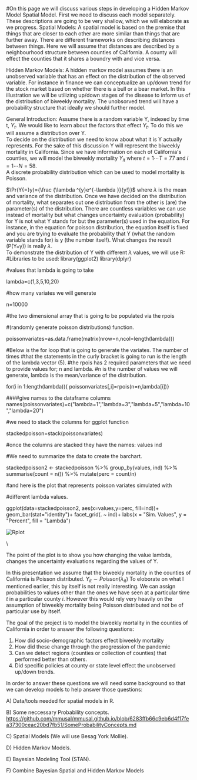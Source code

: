 #On this page we will discuss various steps in developing a Hidden Markov Model Spatial Model. 
First we need to discuss each model separately. These descriptions are going to be very shallow, which we will elaborate as we progress. 
Spatial Models:
A spatial model is based on the premise that things that are closer to each other are more similar than things that are further away. There are different frameworks on describing distances between things. Here we will assume that distances are described by a neighbourhood structure between counties of California. A county will effect the counties that it shares a boundry with and vice versa.   

Hidden Markov Models:
A hidden markov model assumes there is an unobserved variable that has an effect on the distribution of the observed variable. For instance in finance we can conceptualize an up/down trend for the stock market based on whether there is a bull or a bear market. In this illustration we will be utilizing up/down stages of the disease to inform us of the distribution of biweekly mortality. The unobsorved trend will have a probability structure that ideally we should further model. 

General Introduction:
Assume there is a random variable Y, indexed by time t, $Y_{t}$. We would like to learn about the factors that effect $Y_{t}$. To do this we will assume a distribution over Y.  
To decide on the distribution we need to know about what it is Y actually represents. 
For the sake of this discussion Y will represent the biweekly mortality in California. 
Since we have information on each of California's counties, we will model the biweekly mortality $Y_{it}$ where $t=1 \cdots T=77$ and $i=1 \cdots N=58$.  
A discrete probability distribution which can be used to model mortality is Poisson. 

 $\Pr(Y{=}y)={\frac {\lambda ^{y}e^{-\lambda }}{y!}}$ where $\lambda$ is the mean and variance of the distribution. 
Once we have decided on the distribution of mortality, what separates out one distribution from the other is (are) the parameter(s) of the distribution. There are countless variables we can use instead of mortality but what changes uncertainty evaluation (probability) for Y is not what Y stands for but the parameter(s) used in the equation. 
For instance, in the equation for poisson distribution, the equation itself is fixed and you are trying to evaluate the probability that Y (what the random variable stands for) is y (the number itself). What changes the result (P(Y=y)) is really $\lambda$.   
To demonstrate the distribution of Y with different $\lambda$ values, we will use R:
#Libraries to be used:
library(ggplot2)
library(dplyr)

#values that lambda is going to take

lambda=c(1,3,5,10,20)

#how many variates we will generate

n=10000

#the two dimensional array that is going to be populated via the rpois 

#(randomly generate poisson distributions) function.

poissonvariates=as.data.frame(matrix(nrow=n,ncol=length(lambda)))

#Below is the for loop that is going to generate the variates. The number of times 
#that the statements in the curly bracket is going to run is the length of the lambda vector (5).
#the rpois has 2 required parameters that we need to provide values for; n and lambda. 
#n is the number of values we will generate, lambda is the mean/variance of the distribution. 

for(i in 1:length(lambda)){
poissonvariates[,i]=rpois(n=n,lambda[i])}

####give names to the dataframe columns
names(poissonvariates)=c("lambda=1","lambda=3","lambda=5","lambda=10","lambda=20")

#we need to stack the columns for ggplot function

stackedpoisson=stack(poissonvariates)

#once the columns are stacked they have the names: values ind

#We need to summarize the data to create the barchart.

stackedpoisson2 <- stackedpoisson %>% 
  group_by(values, ind) %>% 
  summarise(count = n()) %>% 
  mutate(perc = count/n) 
  
#and here is the plot that represents poisson variates simulated with 

#different lambda values. 

ggplot(data=stackedpoisson2, aes(x=values,y=perc, fill=ind))+
  geom_bar(stat="identity")+
  facet_grid(. ~ ind)+
  labs(x = "Sim. Values", y = "Percent", fill = "Lambda")
  
  
![Rplot](https://github.com/mmusal/mmusal.github.io/assets/11746560/32b2a741-5c22-4a1c-8898-d7d3b8b6e442)

\\

The point of the plot is to show you how changing the value lambda, changes the uncertainty evaluations regarding the values of Y.

In this presentation we assume that the biweekly mortality in the counties of California is Poisson distributed. 
$Y_{it}\sim Poisson(\lambda_{it})$
To eloborate on what I mentioned earlier, this by itself is not really interesting. We can assign probabilities to values other than the ones we have seen at a particular time $t$ in a particular county $i$. However this would rely very heavily on the assumption of biweekly mortality being Poisson distributed and not be of particular use by itself.  

The goal of the project is to model the biweekly mortality in the counties of California in order to answer the following questions:
1) How did socio-demographic factors effect biweekly mortality
2) How did these change through the progression of the pandemic
3) Can we detect regions (counties or collection of counties) that performed better than others.
4) Did specific policies at county or state level effect the unobserved up/down trends.

In order to answer these questions we will need some background so that we can develop models to help answer those questions:

A) Data/tools needed for spatial models in R.

B) Some neccessary Probability concepts. https://github.com/mmusal/mmusal.github.io/blob/6283ffb66c9eb6d4f17fea37300ceac20bd7fb51/SomeProbabilityConcepts.md

C) Spatial Models (We will use Besag York Mollie).

D) Hidden Markov Models.

E) Bayesian Modeling Tool (STAN).

F) Combine Bayesian Spatial and Hidden Markov Models
   
